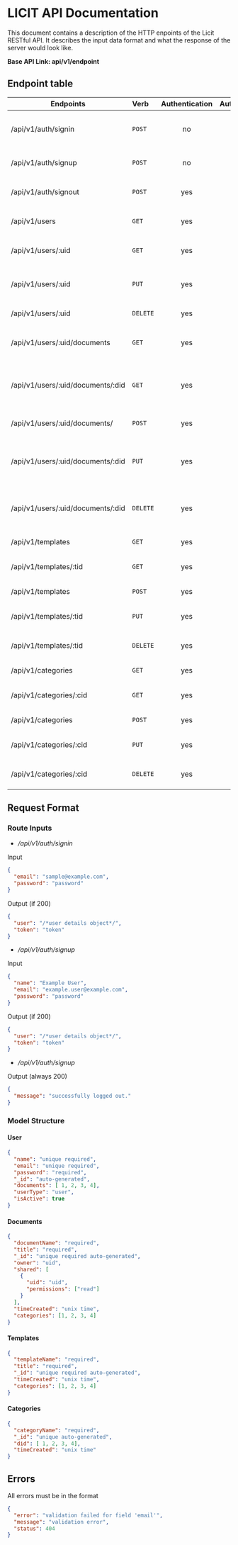 # LICIT API Documentation
This document contains a description of the HTTP enpoints of the Licit RESTful API. It describes the input data format and what the response of the server would look like.

**Base API Link: api/v1/endpoint**

## Endpoint table

|Endpoints                    |Verb      | Authentication | Authorization | Description |
|---|:---|:---:|:---:|:---|
| /api/v1/auth/signin                | `POST`   | no    | no    | Get authenticated from this route        |
| /api/v1/auth/signup                | `POST`   | no    | no    | Create a new user via this route        |
| /api/v1/auth/signout               | `POST`   | yes   | no    | Log a user out of the service        |
| /api/v1/users                      | `GET`    | yes   | yes   | Get a list of all users on the platform        |
| /api/v1/users/:uid                 | `GET`    | yes   | no    | Get a particular user        |
| /api/v1/users/:uid                 | `PUT`    | yes   | no    | Updates a particular users' information        |
| /api/v1/users/:uid                 | `DELETE` | yes   | no    | Remove a user        |
| /api/v1/users/:uid/documents       | `GET`    | yes   | yes   | Get the specified users' documents        |
| /api/v1/users/:uid/documents/:did  | `GET`    | yes   | yes   | Get the specified document of the specified user        |
| /api/v1/users/:uid/documents/      | `POST`   | yes   | no    | Create a new user document        |
| /api/v1/users/:uid/documents/:did  | `PUT`    | yes   | no    | Update a specified document of a specified user        |
| /api/v1/users/:uid/documents/:did  | `DELETE` | yes   | no    | Delete a specified document of a specified user        |
| /api/v1/templates              | `GET`    | yes    | no     | Get all templates        |
| /api/v1/templates/:tid         | `GET`    | yes    | no     | Get a specific template        |
| /api/v1/templates              | `POST`   | yes    | yes    | Create a new template        |
| /api/v1/templates/:tid         | `PUT`    | yes    | yes    | Update a specified template        |
| /api/v1/templates/:tid         | `DELETE` | yes    | yes    | Remove a specified template        |
| /api/v1/categories             | `GET`    | yes    | yes    | Get all categories        |
| /api/v1/categories/:cid        | `GET`    | yes    | no     | Get a specific category        |
| /api/v1/categories             | `POST`   | yes    | yes    | Create a new category        |
| /api/v1/categories/:cid        | `PUT`    | yes    | yes    | Update a specified category        |
| /api/v1/categories/:cid        | `DELETE` | yes    | yes    | Remove a  specified category        |

## Request Format
### Route Inputs
- */api/v1/auth/signin*

Input
```json
{
  "email": "sample@example.com",
  "password": "password"
}
```

Output (if 200)
```json
{
  "user": "/*user details object*/",
  "token": "token"
}
```

- */api/v1/auth/signup*

Input
```json
{
  "name": "Example User",
  "email": "example.user@example.com",
  "password": "password"
}
```

Output (if 200)
```json
{
  "user": "/*user details object*/",
  "token": "token"
}
```

- */api/v1/auth/signup*

Output (always 200)
```json
{
  "message": "successfully logged out."
}
```

### Model Structure
#### User
```json
{
  "name": "unique required",
  "email": "unique required",
  "password": "required",
  "_id": "auto-generated",
  "documents": [ 1, 2, 3, 4],
  "userType": "user",
  "isActive": true
}
```
#### Documents
```json
{
  "documentName": "required",
  "title": "required",
  "_id": "unique required auto-generated",
  "owner": "uid",
  "shared": [
    {
      "uid": "uid",
      "permissions": ["read"]
    }
  ],
  "timeCreated": "unix time",
  "categories": [1, 2, 3, 4]
}
```
#### Templates
```json
{
  "templateName": "required",
  "title": "required",
  "_id": "unique required auto-generated",
  "timeCreated": "unix time",
  "categories": [1, 2, 3, 4]
}
```
#### Categories
```json
{
  "categoryName": "required",
  "_id": "unique auto-generated",
  "did": [ 1, 2, 3, 4],
  "timeCreated": "unix time"
}
```

## Errors
All errors must be in the format
```json
{
  "error": "validation failed for field 'email'",
  "message": "validation error",
  "status": 404
}
```